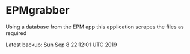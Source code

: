 # EPMgrabber
Using a database from the EPM app this application scrapes the files as required


Latest backup: Sun Sep 8 22:12:01 UTC 2019
